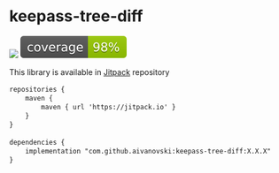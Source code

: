 # keepass-tree-diff
[![](https://jitpack.io/v/aivanovski/keepass-tree-diff.svg)](https://jitpack.io/#aivanovski/keepass-tree-diff) ![Coverage](.github/badges/jacoco.svg)</br>

This library is available in [Jitpack](https://jitpack.io/#aivanovski/keepass-tree-diff) repository
```
repositories {
    maven {
        maven { url 'https://jitpack.io' }
    }
}

dependencies {
    implementation "com.github.aivanovski:keepass-tree-diff:X.X.X"
}
```
